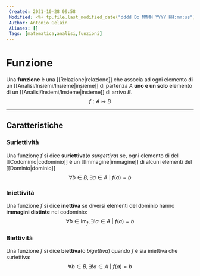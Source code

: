 ```yaml
---
 Created: 2021-10-28 09:58
 Modified: <%+ tp.file.last_modified_date("dddd Do MMMM YYYY HH:mm:ss") %>
 Author: Antonio Gelain
 Aliases: []
 Tags: [matematica,analisi,funzioni]
---
```


# Funzione

Una **funzione** è una [[Relazione|relazione]] che associa ad ogni elemento di un [[Analisi/Insiemi/Insieme|insieme]] di partenza $A$ **uno e un solo** elemento di un [[Analisi/Insiemi/Insieme|insieme]] di arrivo $B$.
$$f: A \mapsto B$$

---

## Caratteristiche

### Suriettività

Una funzione $f$ si dice **suriettiva**(o *surgettiva*) se, ogni elemento di del [[Codominio|codominio]] è un [[Immagine|immagine]] di alcuni elementi del [[Dominio|dominio]]
$$\forall b \in B, \exists a \in A\ |\ f(a) = b$$

### Iniettività

Una funzione $f$ si dice **inettiva** se diversi elementi del dominio hanno **immagini distinte** nel codominio:
$$\forall b \in \text{Im}_{f}, \exists! a \in A\ |\ f(a) = b$$

### Biettività

Una funzione $f$ si dice **biettiva**(o *bigettiva*) quando $f$ è sia iniettiva che suriettiva:
$$\forall b \in B, \exists! a \in A\ |\ f(a) = b$$